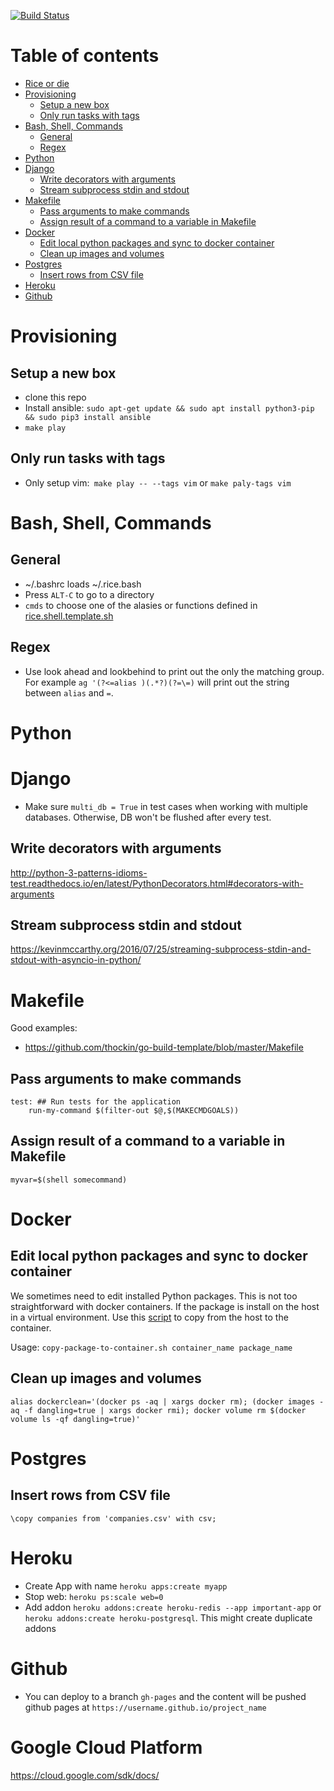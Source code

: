 [![Build Status](https://travis-ci.org/conanfanli/rice.svg?branch=master)](https://travis-ci.org/conanfanli/rice)

# Table of contents
- [Rice or die](#rice-or-die)
- [Provisioning](#provisioning)
  * [Setup a new box](#setup-a-new-box)
  * [Only run tasks with tags](#only-run-tasks-with-tags)
- [Bash, Shell, Commands](#bash-shell-commands)
  * [General](#general)
  * [Regex](#regex)
- [Python](#python)
- [Django](#django)
  * [Write decorators with arguments](#write-decorators-with-arguments)
  * [Stream subprocess stdin and stdout](#stream-subprocess-stdin-and-stdout)
- [Makefile](#makefile)
  * [Pass arguments to make commands](#pass-arguments-to-make-commands)
  * [Assign result of a command to a variable in Makefile](#assign-result-of-a-command-to-a-variable-in-makefile)
- [Docker](#docker)
  * [Edit local python packages and sync to docker container](#edit-local-python-packages-and-sync-to-docker-container)
  * [Clean up images and volumes](#clean-up-images-and-volumes)
- [Postgres](#postgres)
  * [Insert rows from CSV file](#insert-rows-from-csv-file)
- [Heroku](#heroku)
- [Github](#github)

# Provisioning

## Setup a new box
- clone this repo
- Install ansible: `sudo apt-get update && sudo apt install python3-pip && sudo pip3 install ansible`
- `make play`

## Only run tasks with tags
- Only setup vim:` make play -- --tags vim` or `make paly-tags vim`

# Bash, Shell, Commands

## General
- ~/.bashrc loads ~/.rice.bash
- Press `ALT-C` to go to a directory
- `cmds` to choose one of the alasies or functions defined in [rice.shell.template.sh](ansible/roles/common/files/rice-shell.template.sh)

## Regex
- Use look ahead and lookbehind to print out the only the matching group. For example `ag '(?<=alias )(.*?)(?=\=)` will print out the string between `alias` and `=`.

# Python

# Django
- Make sure `multi_db = True` in test cases when working with multiple databases. Otherwise, DB won't be flushed after every test.

## Write decorators with arguments
http://python-3-patterns-idioms-test.readthedocs.io/en/latest/PythonDecorators.html#decorators-with-arguments

## Stream subprocess stdin and stdout
https://kevinmccarthy.org/2016/07/25/streaming-subprocess-stdin-and-stdout-with-asyncio-in-python/

# Makefile
Good examples:
- https://github.com/thockin/go-build-template/blob/master/Makefile
## Pass arguments to make commands
```
test: ## Run tests for the application
	run-my-command $(filter-out $@,$(MAKECMDGOALS))
```

## Assign result of a command to a variable in Makefile
`myvar=$(shell somecommand)`

# Docker

## Edit local python packages and sync to docker container
We sometimes need to edit installed Python packages. This is not too straightforward with docker containers. If the package is install on the host in a virtual environment. Use this [script](copy-package-to-container.sh) to copy from the host to the container.

Usage: `copy-package-to-container.sh container_name package_name`

## Clean up images and volumes
`alias dockerclean='(docker ps -aq | xargs docker rm); (docker images -aq -f dangling=true | xargs docker rmi); docker volume rm $(docker volume ls -qf dangling=true)'`


# Postgres
## Insert rows from CSV file
`\copy companies from 'companies.csv' with csv;`

# Heroku

- Create App with name `heroku apps:create myapp`
- Stop web: `heroku ps:scale web=0`
- Add addon `heroku addons:create heroku-redis --app important-app` or `heroku addons:create heroku-postgresql`. This might create duplicate addons

# Github
- You can deploy to a branch `gh-pages` and the content will be pushed github pages at `https://username.github.io/project_name`

# Google Cloud Platform
https://cloud.google.com/sdk/docs/
